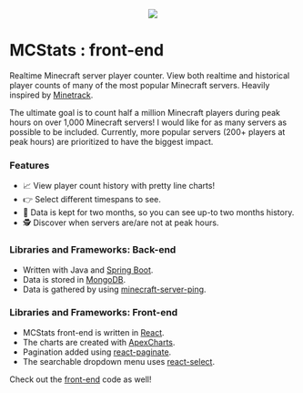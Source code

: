 <p align="center">
	<img src="https://i.imgur.com/hprX8oH.png">
</p>

# MCStats : front-end

Realtime Minecraft server player counter. View both realtime and historical player counts of many of the most popular Minecraft servers. Heavily inspired by [Minetrack](https://github.com/Cryptkeeper/Minetrack 'Minetrack').

The ultimate goal is to count half a million Minecraft players during peak hours on over 1,000 Minecraft servers! I would like for as many servers as possible to be included. Currently, more popular servers (200+ players at peak hours) are prioritized to have the biggest impact.

### Features

- 📈 View player count history with pretty line charts!
- 👉 Select different timespans to see.
- 💽 Data is kept for two months, so you can see up-to two months history.
- 🕵️‍ Discover when servers are/are not at peak hours.

### Libraries and Frameworks: Back-end

- Written with Java and [Spring Boot](https://spring.io/projects/spring-boot 'Spring Boot').
- Data is stored in [MongoDB](https://www.mongodb.com/ 'MongoDB').
- Data is gathered by using [minecraft-server-ping](https://github.com/lucaazalim/minecraft-server-ping 'minecraft-server-ping').

### Libraries and Frameworks: Front-end

- MCStats front-end is written in [React](https://reactjs.org/ 'React').
- The charts are created with [ApexCharts](https://apexcharts.com/ 'ApexCharts').
- Pagination added using [react-paginate](https://github.com/AdeleD/react-paginate 'react-paginate').
- The searchable dropdown menu uses [react-select](https://react-select.com/home 'react-select').

Check out the [front-end](https://github.com/bricefrisco/mcstats-us-frontend") code as well!